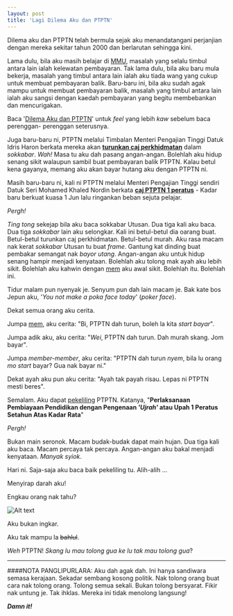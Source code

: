 ```yaml
---
layout: post
title: 'Lagi Dilema Aku dan PTPTN'
---
```


Dilema aku dan PTPTN telah bermula sejak aku menandatangani perjanjian dengan mereka sekitar tahun 2000 dan berlarutan sehingga kini.

Lama dulu, bila aku masih belajar di [MMU](http://www.mmu.edu.my), masalah yang selalu timbul antara lain ialah kelewatan pembayaran. Tak lama dulu, bila aku baru mula bekerja, masalah yang timbul antara lain ialah aku tiada wang yang cukup untuk membuat pembayaran balik. Baru-baru ini, bila aku sudah agak mampu untuk membuat pembayaran balik, masalah yang timbul antara lain ialah aku sangsi dengan kaedah pembayaran yang begitu membebankan dan mencurigakan.

Baca '[Dilema Aku dan PTPTN](http://hello.nazrulhisham.net/2008/06/17/dilema-aku-dan-ptptn/l)' untuk *feel* yang lebih *kaw* sebelum baca perenggan- perenggan seterusnya.

Juga baru-baru ni, PTPTN melalui Timbalan Menteri Pengajian Tinggi Datuk Idris Haron berkata mereka akan [**turunkan caj perkhidmatan**](http://www.utusan.com.my/utusan/info.asp?y=2008&dt=0610&pub=Utusan_Malaysia&sec=Pendidikan&pg=pe_03.htm) dalam *sokkabar*. *Wah!* Masa tu aku dah pasang angan-angan. Bolehlah aku hidup senang sikit walaupun sambil buat pembayaran balik PTPTN. Kalau betul kena gayanya, memang aku akan bayar hutang aku dengan PTPTN ni.

Masih baru-baru ni, kali ni PTPTN melalui Menteri Pengajian Tinggi sendiri Datuk Seri Mohamed Khaled Nordin berkata [**caj PTPTN 1 peratus**](http://www.utusan.com.my/utusan/info.asp?y=2008&dt=0814&pub=Utusan_Malaysia&sec=Muka_Hadapan&pg=mh_01.htm) - Kadar baru berkuat kuasa 1 Jun lalu ringankan beban sejuta pelajar.

*Pergh!*
  
*Ting tong* sekejap bila aku baca sokkabar Utusan. Dua tiga kali aku baca. Dua tiga *sokkabar* lain aku selongkar. Kali ini betul-betul dia oarang buat. Betul-betul turunkan caj perkhidmatan. Betul-betul murah. Aku rasa macam nak kerat
*sokkabar* Utusan tu buat *frame*. Gantung kat dinding buat pembakar semangat nak *bayor utang*. Angan-angan aku untuk hidup senang hampir menjadi kenyataan. Bolehlah aku tolong mak ayah aku lebih sikit. Bolehlah aku kahwin dengan
[mem](http://sputnik--sweetheart.blogspot.com/) aku awal sikit. Bolehlah itu.
Bolehlah ini.
  
Tidur malam pun nyenyak je. Senyum pun dah lain macam je. Bak kate bos Jepun
aku, '*You not make a poka face today*' (*poker face*).

Dekat semua orang aku cerita.
  
Jumpa [mem](http://sputnik--sweetheart.blogspot.com/), aku cerita: "Bi, PTPTN dah turun, boleh la kita *start bayar*".

Jumpa adik aku, aku cerita: "*Wei*, PTPTN dah turun. Dah murah skang. Jom bayar".

Jumpa *member-member*, aku cerita: "PTPTN dah turun *nyem*, bila lu orang *mo start* bayar? Gua nak bayar ni."

Dekat ayah aku pun aku cerita: "Ayah tak payah risau. Lepas ni PTPTN mesti beres".
  
Semalam. Aku dapat [pekeliling](http://www.ptptn.gov.my/docs/Pekeliling/2-2008.pdf) PTPTN. Katanya, "**Perlaksanaan Pembiayaan Pendidikan dengan Pengenaan *'Ujrah'* atau Upah 1 Peratus Setahun Atas Kadar Rata**"

*Pergh!*
  
Bukan main seronok. Macam budak-budak dapat main hujan. Dua tiga kali aku baca. Macam percaya tak percaya. Angan-angan aku bakal menjadi kenyataan. *Manyak syiok*.
  
Hari ni. Saja-saja aku baca baik pekeliling tu. Alih-alih ...

Menyirap darah aku!
  
Engkau orang nak tahu?

![Alt text](http://4.bp.blogspot.com/_e86KQvrn6dg/SPai0xWsx5I/AAAAAAAAACw/_zbbsHcvEpw/s1600-h/ingkar.PNG)

Aku bukan ingkar.

Aku tak mampu la ~~bahlul~~.

*Weh* PTPTN! *Skang lu mau tolong gua ke lu tak mau tolong gua*?

---
####NOTA PANGLIPURLARA:
Aku dah agak dah. Ini hanya sandiwara semasa kerajaan. Sekadar sembang kosong
politik. Nak tolong orang buat cara nak tolong orang. Tolong semua sekali.
Bukan tolong bersyarat. Fikir nak untung je. Tak ihklas. Mereka ini tidak
menolong langsung!
  
*__Damn it!__*
